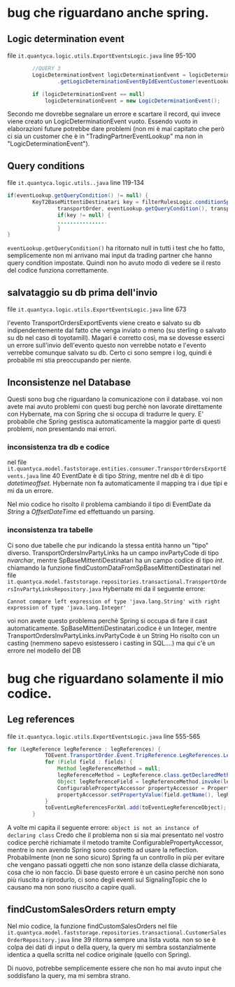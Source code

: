 # bug che riguardano anche spring.
## Logic determination event

file `it.quantyca.logic.utils.ExportEventsLogic.java` line 95-100

```java
        //QUERY 3
        LogicDeterminationEvent logicDeterminationEvent = logicDeterminationEventCache
                .getLogicDeterminationEventByIdEventCustomer(eventLookup.getIdEventCustomer());

        if (logicDeterminationEvent == null)
            logicDeterminationEvent = new LogicDeterminationEvent();
```
Secondo me dovrebbe segnalare un errore e scartare il record, qui invece viene creato un LogicDeterminationEvent vuoto.
Essendo vuoto in elaborazioni future potrebbe dare problemi (non mi è mai capitato che però ci sia un customer che è in "TradingPartnerEventLookup" ma non in "LogicDeterminationEvent").

## Query conditions

file `it.quantyca.logic.utils..java` line 119-134

```java
if(eventLookup.getQueryCondition() != null) {
        KeyT2BaseMittentiDestinatari key = filterRulesLogic.conditionSpBaseMittentiDestinatariExtracted(
                transportOrder, eventLookup.getQueryCondition(), transportOrdersEvents);
                if(key != null) {
                ................
                }
}
```
`eventLookup.getQueryCondition()` ha ritornato null in tutti i test che ho fatto, semplicemente non mi arrivano mai input da trading partner che hanno query condition impostate. Quindi non ho avuto modo di vedere se il resto del codice funziona correttamente.

## salvataggio su db prima dell'invio
file `it.quantyca.logic.utils.ExportEventsLogic.java` line 673

l'evento TransportOrdersExportEvents viene creato e salvato su db indipendentemente dal fatto che venga inviato o meno (su sterling o salvato su db nel caso di toyotamill).
Magari è corretto così, ma se dovesse esserci un errore sull'invio dell'evento questo non verrebbe notato e l'evento verrebbe comunque salvato su db.
Certo ci sono sempre i log, quindi è probabile mi stia preoccupando per niente. 

## Inconsistenze nel Database
Questi sono bug che riguardano la comunicazione con il database.
voi non avete mai avuto problemi con questi bug perchè non lavorate direttamente con Hybernate, ma con Spring che si occupa di tradurre le query.
E' probabile che Spring gestisca automaticamente la maggior parte di questi problemi, non presentando mai errori.
### inconsistenza tra db e codice 
nel file `it.quantyca.model.faststorage.entities.consumer.TransportOrdersExportEvents.java` line 40
EventDate è di tipo *String*, mentre nel db è di tipo *datetimeoffset*.
Hybernate non fa automaticamente il mapping tra i due tipi e mi da un errore.

Nel mio codice ho risolto il problema cambiando il tipo di EventDate da *String* a *OffsetDateTime* ed effettuando un parsing.
### inconsistenza tra tabelle
Ci sono due tabelle che pur indicando la stessa entità hanno un "tipo" diverso.
TransportOrdersInvPartyLinks ha un campo invPartyCode di tipo *nvarchar*, mentre SpBaseMittentiDestinatari ha un campo codice di tipo *int*.
chiamando la funzione findCustomDataFromSpBaseMittentiDestinatari nel file `it.quantyca.model.faststorage.repositories.transactional.TransportOrdersInvPartyLinksRepository.java` Hybernate mi da il seguente errore:
```
Cannot compare left expression of type 'java.lang.String' with right expression of type 'java.lang.Integer'
```
voi non avete questo problema perchè Spring si occupa di fare il cast automaticamente.
SpBaseMittentiDestinatari.codice è un Integer, mentre TransportOrdersInvPartyLinks.invPartyCode è un String
Ho risolto con un casting (nemmeno sapevo esistessero i casting in SQL....) ma qui c'è un errore nel modello del DB



# bug che riguardano solamente il mio codice.
## Leg references

file `it.quantyca.logic.utils.ExportEventsLogic.java` line 555-565

```java
for (LegReference legReference : legReferences) {
            TOEvent.TransportOrder.Event.TripReference.LegReferences.LegReference toEventLegReferenceObject = new TOEvent.TransportOrder.Event.TripReference.LegReferences.LegReference();
            for (Field field : fields) {
                Method legReferenceMethod = null;
                legReferenceMethod = LegReference.class.getDeclaredMethod("get" + field.getName().substring(0, 1).toUpperCase() + field.getName().substring(1));
                Object legReferenceField = legReferenceMethod.invoke(legReference);
                ConfigurablePropertyAccessor propertyAccessor = PropertyAccessorFactory.forBeanPropertyAccess(toEventLegReferenceObject);
                propertyAccessor.setPropertyValue(field.getName(), legReferenceField);
            }
            toEventLegReferencesForXml.add(toEventLegReferenceObject);
        }
```

A volte mi capita il seguente errore:
`object is not an instance of declaring class`
Credo che il problema non si sia mai presentato nel vostro codice perchè richiamate il metodo tramite ConfigurablePropertyAccessor, mentre io non avendo Spring sono costretto ad usare la reflection.
Probabilmente (non ne sono sicuro) Spring fa un controllo in più per evitare che vengano passati oggetti che non sono istanze della classe dichiarata, cosa che io non faccio.
Di base questo errore è un casino perchè non sono più riuscito a riprodurlo, ci sono degli eventi sul SignalingTopic che lo causano ma non sono riuscito a capire quali.

## findCustomSalesOrders return empty

Nel mio codice, la funzione findCustomSalesOrders nel file `it.quantyca.model.faststorage.repositories.transactional.CustomerSalesOrderRepository.java` line 39 ritorna sempre una lista vuota. non so se è colpa dei dati di input o della query, la query mi sembra sostanzialmente identica a quella scritta nel codice originale (quello con Spring).

Di nuovo, potrebbe semplicemente essere che non ho mai avuto input che soddisfano la query, ma mi sembra strano.

